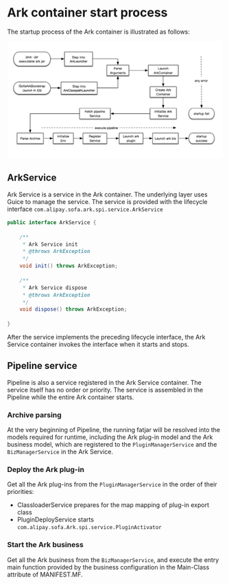 # Ark container start process

The startup process of the Ark container is illustrated as follows:

![image.png | left | 484x181](../resources/ark-startup.png)

## ArkService

Ark Service is a service in the Ark container. The underlying layer uses Guice to manage the service. The service is provided with the lifecycle interface `com.alipay.sofa.ark.spi.service.ArkService`

```java
public interface ArkService {

    /**
     * Ark Service init
     * @throws ArkException
     */
    void init() throws ArkException;

    /**
     * Ark Service dispose
     * @throws ArkException
     */
    void dispose() throws ArkException;

}
```

After the service implements the preceding lifecycle interface, the Ark Service container invokes the interface when it starts and stops.

## Pipeline service

Pipeline is also a service registered in the Ark Service container. The service itself has no order or priority. The service is assembled in the Pipeline while the entire Ark container starts.

### Archive parsing
At the very beginning of Pipeline, the running fatjar will be resolved into the models required for runtime, including the Ark plug-in model and the Ark business model, which are registered to the `PluginManagerService` and the `BizManagerService` in the Ark Service.

### Deploy the Ark plug-in
Get all the Ark plug-ins from the `PluginManagerService` in the order of their priorities:
* ClassloaderService prepares for the map mapping of plug-in export class
* PluginDeployService starts `com.alipay.sofa.Ark.spi.service.PluginActivator`


### Start the Ark business
Get all the Ark business from the `BizManagerService`, and execute the entry main function provided by the business configuration in the Main-Class attribute of MANIFEST.MF.

